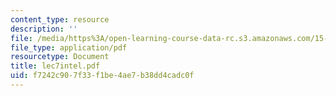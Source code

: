 ```yaml
---
content_type: resource
description: ''
file: /media/https%3A/open-learning-course-data-rc.s3.amazonaws.com/15-514-financial-and-managerial-accounting-summer-2003/f7242c907f33f1be4ae7b38dd4cadc0f_lec7intel.pdf
file_type: application/pdf
resourcetype: Document
title: lec7intel.pdf
uid: f7242c90-7f33-f1be-4ae7-b38dd4cadc0f
---
```

